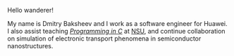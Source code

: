 Hello wanderer!

My name is Dmitry Baksheev and I work as a software engineer for Huawei.
I also assist teaching [*Programming in C*](https://github.com/Evgueni-Petrov-aka-espetrov/Algorithms-and-Programming-in-C-pptx) at [NSU](https://www.nsu.ru/n/), 
and continue collaboration on simulation of electronic transport phenomena in semiconductor nanostructures. 

